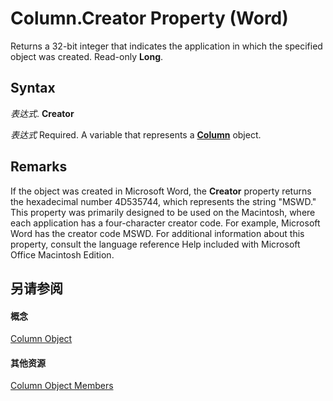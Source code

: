 
# Column.Creator Property (Word)

Returns a 32-bit integer that indicates the application in which the specified object was created. Read-only  **Long**.


## Syntax

 _表达式_. **Creator**

 _表达式_ Required. A variable that represents a **[Column](49d68571-2a57-6795-34b9-eb09aeb43043.md)** object.


## Remarks

If the object was created in Microsoft Word, the  **Creator** property returns the hexadecimal number 4D535744, which represents the string "MSWD." This property was primarily designed to be used on the Macintosh, where each application has a four-character creator code. For example, Microsoft Word has the creator code MSWD. For additional information about this property, consult the language reference Help included with Microsoft Office Macintosh Edition.


## 另请参阅


#### 概念


[Column Object](49d68571-2a57-6795-34b9-eb09aeb43043.md)
#### 其他资源


[Column Object Members](http://msdn.microsoft.com/library/e8b86d58-eb4b-6d02-7171-f70436a31f4c%28Office.15%29.aspx)